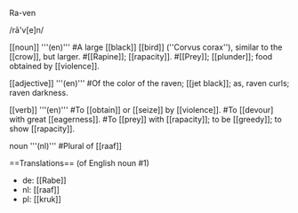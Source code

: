 Ra-ven

/rā'v[e]n/

[[noun]] '''(en)'''
#A large [[black]] [[bird]] (''Corvus corax''), similar to the [[crow]], but larger.
#[[Rapine]]; [[rapacity]].
#[[Prey]]; [[plunder]]; food obtained by [[violence]].

[[adjective]] '''(en)'''
#Of the color of the raven; [[jet black]]; as, raven curls; raven darkness.

[[verb]] '''(en)'''
#To [[obtain]] or [[seize]] by [[violence]].
#To [[devour] with great [[eagerness]].
#To [[prey]] with [[rapacity]]; to be [[greedy]]; to show [[rapacity]].

noun '''(nl)'''
#Plural of [[raaf]]

==Translations==
(of English noun #1)
* de: [[Rabe]]
* nl: [[raaf]]
* pl: [[kruk]]